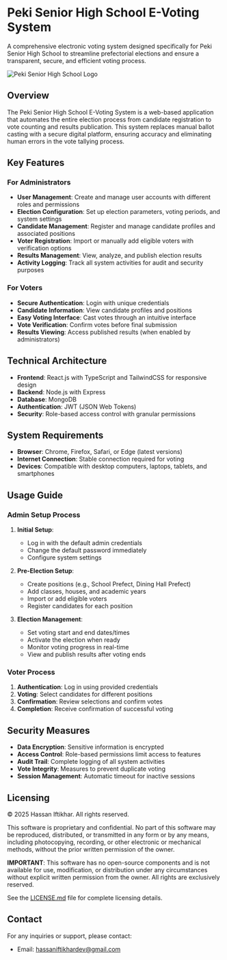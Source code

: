 # Peki Senior High School E-Voting System

A comprehensive electronic voting system designed specifically for Peki Senior High School to streamline prefectorial elections and ensure a transparent, secure, and efficient voting process.

![Peki Senior High School Logo](https://admissions.pekishs.com/_next/image?url=https%3A%2F%2Fhebbkx1anhila5yf.public.blob.vercel-storage.com%2Fpesco-ypQANIO5MV7swwJQueIYrxVza3zlu1.jpg&w=96&q=75)

## Overview

The Peki Senior High School E-Voting System is a web-based application that automates the entire election process from candidate registration to vote counting and results publication. This system replaces manual ballot casting with a secure digital platform, ensuring accuracy and eliminating human errors in the vote tallying process.

## Key Features

### For Administrators

- **User Management**: Create and manage user accounts with different roles and permissions
- **Election Configuration**: Set up election parameters, voting periods, and system settings
- **Candidate Management**: Register and manage candidate profiles and associated positions
- **Voter Registration**: Import or manually add eligible voters with verification options
- **Results Management**: View, analyze, and publish election results
- **Activity Logging**: Track all system activities for audit and security purposes

### For Voters

- **Secure Authentication**: Login with unique credentials
- **Candidate Information**: View candidate profiles and positions
- **Easy Voting Interface**: Cast votes through an intuitive interface
- **Vote Verification**: Confirm votes before final submission
- **Results Viewing**: Access published results (when enabled by administrators)

## Technical Architecture

- **Frontend**: React.js with TypeScript and TailwindCSS for responsive design
- **Backend**: Node.js with Express
- **Database**: MongoDB
- **Authentication**: JWT (JSON Web Tokens)
- **Security**: Role-based access control with granular permissions

## System Requirements

- **Browser**: Chrome, Firefox, Safari, or Edge (latest versions)
- **Internet Connection**: Stable connection required for voting
- **Devices**: Compatible with desktop computers, laptops, tablets, and smartphones

## Usage Guide

### Admin Setup Process

1. **Initial Setup**:

   - Log in with the default admin credentials
   - Change the default password immediately
   - Configure system settings

2. **Pre-Election Setup**:

   - Create positions (e.g., School Prefect, Dining Hall Prefect)
   - Add classes, houses, and academic years
   - Import or add eligible voters
   - Register candidates for each position

3. **Election Management**:
   - Set voting start and end dates/times
   - Activate the election when ready
   - Monitor voting progress in real-time
   - View and publish results after voting ends

### Voter Process

1. **Authentication**: Log in using provided credentials
2. **Voting**: Select candidates for different positions
3. **Confirmation**: Review selections and confirm votes
4. **Completion**: Receive confirmation of successful voting

## Security Measures

- **Data Encryption**: Sensitive information is encrypted
- **Access Control**: Role-based permissions limit access to features
- **Audit Trail**: Complete logging of all system activities
- **Vote Integrity**: Measures to prevent duplicate voting
- **Session Management**: Automatic timeout for inactive sessions

## Licensing

© 2025 Hassan Iftikhar. All rights reserved.

This software is proprietary and confidential. No part of this software may be reproduced, distributed, or transmitted in any form or by any means, including photocopying, recording, or other electronic or mechanical methods, without the prior written permission of the owner.

**IMPORTANT**: This software has no open-source components and is not available for use, modification, or distribution under any circumstances without explicit written permission from the owner. All rights are exclusively reserved.

See the [LICENSE.md](./LICENSE.md) file for complete licensing details.

## Contact

For any inquiries or support, please contact:

- Email: hassaniftikhardev@gmail.com
